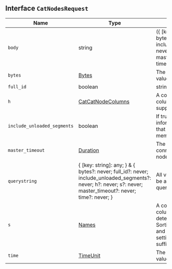 ## Interface `CatNodesRequest`

| Name | Type | Description |
| - | - | - |
| `body` | string | ({ [key: string]: any; } & { bytes?: never; full_id?: never; include_unloaded_segments?: never; h?: never; s?: never; master_timeout?: never; time?: never; }) | All values in `body` will be added to the request body. |
| `bytes` | [Bytes](./Bytes.md) | The unit used to display byte values. |
| `full_id` | boolean | string | If `true`, return the full node ID. If `false`, return the shortened node ID. |
| `h` | [CatCatNodeColumns](./CatCatNodeColumns.md) | A comma-separated list of columns names to display. It supports simple wildcards. |
| `include_unloaded_segments` | boolean | If true, the response includes information from segments that are not loaded into memory. |
| `master_timeout` | [Duration](./Duration.md) | The period to wait for a connection to the master node. |
| `querystring` | { [key: string]: any; } & { bytes?: never; full_id?: never; include_unloaded_segments?: never; h?: never; s?: never; master_timeout?: never; time?: never; } | All values in `querystring` will be added to the request querystring. |
| `s` | [Names](./Names.md) | A comma-separated list of column names or aliases that determines the sort order. Sorting defaults to ascending and can be changed by setting `:asc` or `:desc` as a suffix to the column name. |
| `time` | [TimeUnit](./TimeUnit.md) | The unit used to display time values. |
